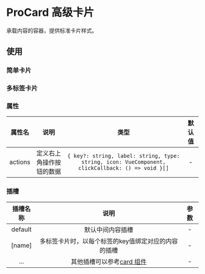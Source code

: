 # ProCard 高级卡片

承载内容的容器，提供标准卡片样式。

## 使用

### 简单卡片
<demo src="./pro-card-demos/basic.vue"></demo>


### 多标签卡片
<demo src="./pro-card-demos/multi-tab.vue"></demo>

### 属性

| 属性名 | 说明 |  类型  | 默认值 |
| :----: | :--: | :----: | :----: |
| actions | 定义右上角操作按钮的数据 | `{ key?: string, label: string, type: string, icon: VueComponent, clickCallback: () => void }[]` | - |

### 插槽

| 插槽名称 | 说明 |  参数  |
| :----: | :--: | :----: |
| default | 默认中间内容插槽 | - |
| [name] | 多标签卡片时，以每个标签的key值绑定对应的内容的插槽 | - |
| ... | 其他插槽可以参考[card 组件](http://10.13.4.128:1111/components/card-cn) | - |